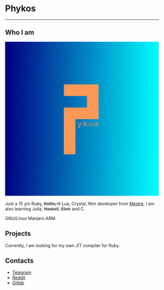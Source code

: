 # Phykos
--------

## Who I am

![12.jpg](12.jpg)

Just a 15 y/o Ruby, ~~Kotlin, V~~ Lua, Crystal, Nim developer from [Mestre](https://en.wikipedia.org/wiki/Mestre), I am also learning Julia, ~~Haskell~~, ~~Elixir~~ and C.

GNU/Linux Manjaro ARM.

## Projects

Currently, I am looking for my own JIT compiler for Ruby.

## Contacts

- [Telegram](https://t.me/rubydev)
- [Reddit](https://www.reddit.com/user/GPhykos/)
- [Gitlab](https://gitlab.com/phykos)
